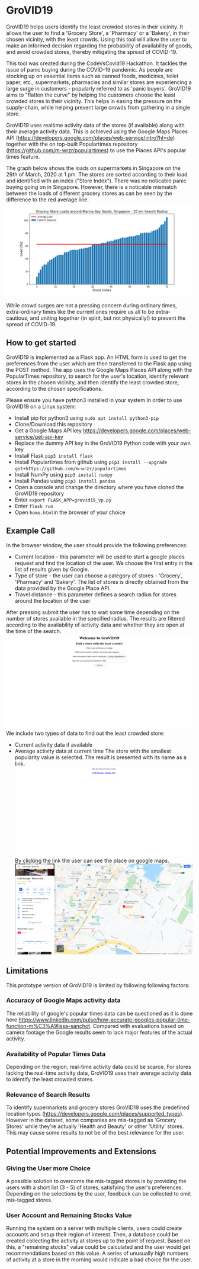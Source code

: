 # GroVID19
GroVID19 helps users identify the least crowded stores in their vicinity. It allows the user to find a 'Grocery Store', a 'Pharmacy' or a 'Bakery', in their chosen vicinity, with the least crowds. Using this tool will allow the user to make an informed decision regarding the probability of availability of goods, and avoid crowded stores, thereby mitigating the spread of COVID-19.

This tool was created during the CodeVsCovid19 Hackathon.
It tackles the issue of panic buying during the COVID-19 pandemic. As people are stocking up on essential items such as canned foods, medicines, toilet paper, etc., supermarkets, pharmacies and similar stores are experiencing a large surge in customers - popularly referred to as 'panic buyers'. GroVID19 aims to "flatten the curve" by helping the customers choose the least crowded stores in their vicinity. This helps in easing the pressure on the supply-chain, while helping prevent large crowds from gathering in a single store.

GroVID19 uses realtime activity data of the stores (if available) along with their average activity data. This is achieved using the Google Maps Places API (https://developers.google.com/places/web-service/intro?hl=de) together with the on top-built Populartimes repository (https://github.com/m-wrzr/populartimes) to use the Places API's popular times feature.

The graph below shows the loads on supermarkets in Singapore on the 29th of March, 2020 at 1 pm. The stores are sorted according to their load and identified with an index ("Store Index"). There was no noticable panic buying going on in Singapore. However, there is a noticable mismatch between the loads of different grocery stores as can be seen by the difference to the red average line.
![Marina Graphic](/images/MarinaBaySands_Data.png)

While crowd surges are not a pressing concern during ordinary times, extra-ordinary times like the current ones require us all to be extra-cautious, and uniting together (in spirit, but not physically!) to prevent the spread of COVID-19.


## How to get started
GroVID19 is implemented as a Flask app. An HTML form is used to get the preferences from the user which are then transferred to the Flask app using the POST method. The app uses the Google Maps Places API along with the PopularTimes repository, to search for the user's location, identify relevant stores in the chosen vicinity, and then identify the least crowded store, according to the chosen specifications.

Please ensure you have python3 installed in your system
In order to use GroVID19 on a Linux system:

+ Install pip for python3 using `sudo apt install python3-pip`
+ Clone/Download this repository
+ Get a Google Maps API key https://developers.google.com/places/web-service/get-api-key
+ Replace the dummy API key in the GroVID19 Python code with your own key
+ Install Flask `pip3 install flask`
+ Install Populartimes from github using `pip3 install --upgrade git+https://github.com/m-wrzr/populartimes`
+ Install NumPy using `pip3 install numpy`
+ Install Pandas using `pip3 install pandas`
+ Open a console and change the directory where you have cloned the GroVID19 repository
+ Enter `export FLASK_APP=grovid19_vp.py`
+ Enter `flask run`
+ Open `home.html`in the browser of your choice
  
 ## Example Call
In the browser window, the user should provide the following preferences:
+ Current location - this parameter will be used to start a google places request and find the location of the user. We choose the first entry in the list of results given by Google.
+ Type of store - the user can choose a category of stores - 'Grocery', 'Pharmacy' and 'Bakery'. The list of stores is directly obtained from the data provided by the Google Place API.
+ Travel distance - this parameter defines a search radius for stores around the location of the user 

After pressing submit the user has to wait some time depending on the number of stores available in the specified radius. The results are filtered according to the availability of activity data and whether they are open at the time of the search.
![RequestScreen](/images/InitialRequest.png)
We include two types of data to find out the least crowded store:
+ Current activity data if available
+ Average activity data at current time
The store with the smallest popularity value is selected.
The result is presented with its name as a link. 
![ResultScreen](/images/Result.png)
By clicking the link the user can see the place on google maps.
![MapsResultScreen](/images/MapsResult.png)

 ## Limitations
 This prototype version of GroVID19 is limited by following following factors:
 
 ### Accuracy of Google Maps activity data
 The reliability of google's popular times data can be questioned as it is done here https://www.linkedin.com/pulse/how-accurate-googles-popular-time-function-m%C3%A9lissa-sanchot. Compared with evaluations based on camera footage the Google results seem to lack major features of the actual activity.
 
 ### Availability of Popular Times Data
Depending on the region, real-time activity data could be scarce. For stores lacking the real-time activity data, GroVID19 uses their average activity data to identify the least crowded stores.
 
 ### Relevance of Search Results
To identify supermarkets and grocery stores GroVID19 uses the predefined location types (https://developers.google.com/places/supported_types). However in the dataset, some companies are mis-tagged as 'Grocery Stores' while they're actually 'Health and Beauty' or other 'Utility' stores. This may cause some results to not be of the best relevance for the user.

## Potential Improvements and Extensions
### Giving the User more Choice
A possible solution to overcome the mis-tagged stores is by providing the users with a short list (3 - 5) of stores, satisfying the user's preferences. Depending on the selections by the user, feedback can be collected to omit mis-tagged stores.

### User Account and Remaining Stocks Value
Running the system on a server with multiple clients, users could create accounts and setup their region of interest.
Then, a database could be created collecting the activity at stores up to the point of request. Based on this, a "remaining stocks" value could be calculated and the user would get recommendations based on this value. A series of unusually high numbers of activity at a store in the morning would indicate a bad choice for the user.

 
 
